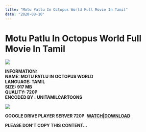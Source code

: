 ```yaml
---
title: "Motu Patlu In Octopus World Full Movie In Tamil"
date: "2020-08-10"
---
```


# Motu Patlu In Octopus World Full Movie In Tamil

[![](https://1.bp.blogspot.com/-EUMZRQ2qKlg/Xxg_vrQL4YI/AAAAAAAACEU/RhRXzMbMlG0qDue9q3bP2eudv6k-3DO3ACLcBGAsYHQ/w400-h225/Octopus_World.png)](https://1.bp.blogspot.com/-EUMZRQ2qKlg/Xxg_vrQL4YI/AAAAAAAACEU/RhRXzMbMlG0qDue9q3bP2eudv6k-3DO3ACLcBGAsYHQ/s1334/Octopus_World.png)

**INFORMATION:  
NAME: MOTU PATLU IN OCTOPUS WORLD  
LANGUAGE: TAMIL  
SIZE: 917 MB  
QUALITY: 720P  
ENCODED BY :** **UNITAMILCARTOONS**

[![](https://1.bp.blogspot.com/-LWfIoX2tIfc/Xxg__W6sZEI/AAAAAAAACEY/4Zwno4xuvrs_3u-F1I42MIfnmU6-_txvQCLcBGAsYHQ/w400-h221/maxresdefault.jpg)](https://1.bp.blogspot.com/-LWfIoX2tIfc/Xxg__W6sZEI/AAAAAAAACEY/4Zwno4xuvrs_3u-F1I42MIfnmU6-_txvQCLcBGAsYHQ/s1276/maxresdefault.jpg)

**GOOGLE DRIVE PLAYER SERVER 720P**  **[WATCH](https://gplinks.co/72CVk7)|[DOWNLOAD](https://gplinks.co/BIfV)**

**PLEASE DON’T COPY THIS CONTENT…**
